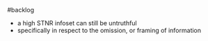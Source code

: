 #backlog 

- a high STNR infoset can still be untruthful
- specifically in respect to the omission, or framing of information